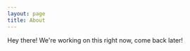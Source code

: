 ```yaml
---
layout: page
title: About
---
```


<p class="message">
  Hey there! We're working on this right now, come back later!
</p>
